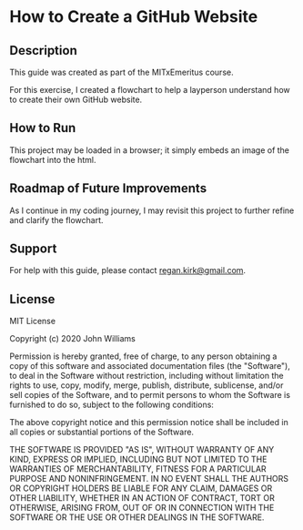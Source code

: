 <h1>How to Create a GitHub Website</hi>
  
<h2>Description</h2>

This guide was created as part of the MITxEmeritus course.

For this exercise, I created a flowchart to help a layperson understand how to create their own GitHub website.

<h2>How to Run</h2>

This project may be loaded in a browser; it simply embeds an image of the flowchart into the html.

<h2>Roadmap of Future Improvements</h2>

As I continue in my coding journey, I may revisit this project to further refine and clarify the flowchart.

<h2>Support</h2>

For help with this guide, please contact regan.kirk@gmail.com.

<h2>License</h2>

MIT License

Copyright (c) 2020 John Williams

Permission is hereby granted, free of charge, to any person obtaining a copy
of this software and associated documentation files (the "Software"), to deal
in the Software without restriction, including without limitation the rights
to use, copy, modify, merge, publish, distribute, sublicense, and/or sell
copies of the Software, and to permit persons to whom the Software is
furnished to do so, subject to the following conditions:

The above copyright notice and this permission notice shall be included in all
copies or substantial portions of the Software.

THE SOFTWARE IS PROVIDED "AS IS", WITHOUT WARRANTY OF ANY KIND, EXPRESS OR
IMPLIED, INCLUDING BUT NOT LIMITED TO THE WARRANTIES OF MERCHANTABILITY,
FITNESS FOR A PARTICULAR PURPOSE AND NONINFRINGEMENT. IN NO EVENT SHALL THE
AUTHORS OR COPYRIGHT HOLDERS BE LIABLE FOR ANY CLAIM, DAMAGES OR OTHER
LIABILITY, WHETHER IN AN ACTION OF CONTRACT, TORT OR OTHERWISE, ARISING FROM,
OUT OF OR IN CONNECTION WITH THE SOFTWARE OR THE USE OR OTHER DEALINGS IN THE
SOFTWARE.
